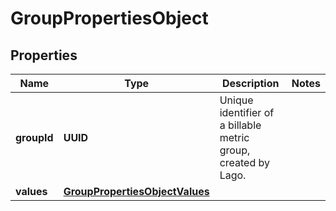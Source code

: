 

# GroupPropertiesObject


## Properties

| Name | Type | Description | Notes |
|------------ | ------------- | ------------- | -------------|
|**groupId** | **UUID** | Unique identifier of a billable metric group, created by Lago. |  |
|**values** | [**GroupPropertiesObjectValues**](GroupPropertiesObjectValues.md) |  |  |



